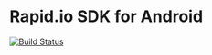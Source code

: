 # Rapid.io SDK for Android
[![Build Status](https://travis-ci.org/Rapid-SDK/android.svg?branch=master)](https://travis-ci.org/Rapid-SDK/android)